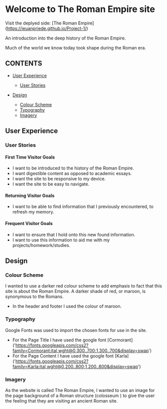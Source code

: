 # Welcome to The Roman Empire site

Visit the deplyed side: [The Roman Empire] (https://ieuanpriede.github.io/Project-1/)

An introduction into the deep history of the Roman Empire.

Much of the world we know today took shape during the Roman era. 

## CONTENTS

* [User Experience](#user-experience-ux)
  * [User Stories](#user-stories)

* [Design](#design) 
  * [Colour Scheme](#colour-scheme)
  * [Typography](#typography)
  * [Imagery](#imagery)

## User Experience

### User Stories

#### First Time Visitor Goals

* I want to be introduced to the history of the Roman Empire.
* I want digestible content as opposed to academic essays.
* I want the site to be responsive to my device.
* I want the site to be easy to navigate.

#### Returning Visitor Goals

* I want to be able to find information that I previously encountered, to refresh my memory.

#### Frequent Visitor Goals

* I want to ensure that I hold onto this new found information.
* I want to use this information to aid me with my projects/homework/studies.

## Design

### Colour Scheme

I wanted to use a darker red colour scheme to add emphasis to fact that this site is about the Roman Empire. A darker shade of red, or maroon, is synonymous to the Romans.

* In the header and footer I used the colour of maroon.

### Typography

Google Fonts was used to import the chosen fonts for use in the site.

* For the Page Title I have used the google font [Cormorant] ('https://fonts.googleapis.com/css2?family=Cormorant:ital,wght@0,300..700;1,300..700&display=swap')
* For the Page Content I have used the google font [Karla] ('https://fonts.googleapis.com/css2?family=Karla:ital,wght@0,200..800;1,200..800&display=swap')

### Imagery

As the website is called The Roman Empire, I wanted to use an image for the page background of a Roman structure (colosseum ) to give the user the feeling that they are visiting an ancient Roman site.